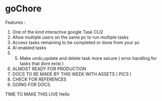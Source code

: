 # goChore
Features :
1) One of the kind interactive google Task CLI2
2) Allow multiple users on the same pc to run multiple tasks
3) Access tasks remaining to be completed or done from your pc
4) AI enabled tasks
5) 5) Make undo,update and delete task more secure ( error handling for tasks that dont exist )
6) ALMOST READY FOR PRODUCTION
7) DOCS TO BE MADE BY THIS WEEK WITH ASSETS ( PICS )
8) CHECK FOR REFERENCES
9) GOING FOR DOCS.

TIME TO MAKE THIS LIVE
 Hello